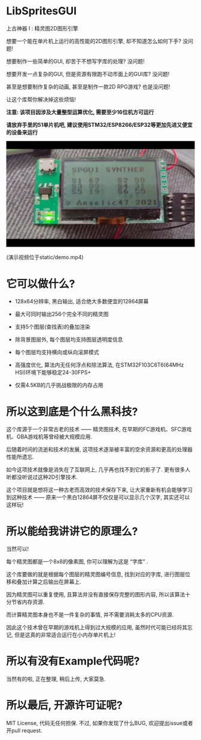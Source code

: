 # LibSpritesGUI

上古神器 I : 精灵图2D图形引擎

想要一个能在单片机上运行的高性能的2D图形引擎, 却不知道怎么如何下手? 没问题!

想要制作一些简单的GUI, 却苦于不想写字库的处理? 没问题!

想要开发一点复杂的GUI, 但是资源有限跑不动市面上的GUI库? 没问题!

甚至是想要制作复杂的动画, 甚至是制作一款2D RPG游戏? 也是没问题!

让这个库帮你解决掉这些烦恼!

**注意: 该项目因涉及大量整型运算优化, 需要至少16位机方可运行**

**请放弃手里的51单片机吧, 建议使用STM32/ESP8266/ESP32等更加先进又便宜的设备来运行**

![image](static/image.png)

(演示视频位于static/demo.mp4)

# 它可以做什么?

 - 128x64分辨率, 黑白输出, 适合绝大多数便宜的12864屏幕
 
 - 最大可同时输出256个完全不同的精灵图
 
 - 支持5个图层(查找表)的叠加渲染
 
 - 除背景图层外, 每个图层均支持图层透明度信息
 
 - 每个图层均支持横向或纵向滚屏模式
 
 - 高强度优化, 算法内无任何浮点和除法算法, 在STM32F103C6T6(64MHz HSI)环境下能够稳定24-30FPS+
 
 - 仅需4.5KB的几乎挑战极限的内存占用

# 所以这到底是个什么黑科技?

这个库源于一个非常古老的技术 —— 精灵图技术, 在早期的FC游戏机、SFC游戏机、GBA游戏机等曾经被大规模应用.

后随着时间的流逝和技术的发展, 这项技术逐渐被丰富的空余资源和更高的处理器性能所遗忘.

如今这项技术就像是消失在了互联网上, 几乎再也找不到它的影子了. 更有很多人听都没听说过这种2D引擎技术.

这个项目就是想将这一种古老而高效的技术保存下来, 让大家重新有机会能够学习到这种技术 —— 原来一个黑白12864屏不仅仅是可以显示几个汉字, 其实还可以这样玩!

# 所以能给我讲讲它的原理么?

当然可以!

每个精灵图都是一个8x8的像素图, 你可以理解为这是 “字库” .

这个库要做的就是根据每个图层的精灵图编号信息, 找到对应的字库, 进行图层位移和叠加计算之后输出在屏幕上.

因为精灵图可以重复使用, 且算法并没有直接保存完整的图形内容, 所以该算法十分节省内存资源.

而计算精灵图本身也不是一件复杂的事情, 并不需要消耗太多的CPU资源. 

因此这个技术曾在早期的游戏机上得到过大规模的应用, 虽然时代可能已经将其忘记, 但是这真的非常适合运行在小内存单片机上!

# 所以有没有Example代码呢?

当然有的啦, 正在整理, 稍后上传, 大家莫急.

# 所以最后, 开源许可证呢?
MIT License, 代码无任何担保. 不过, 如果你发现了什么BUG, 欢迎提出issue或者开pull request.
